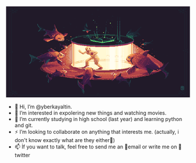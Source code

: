 <p align="center">
  <img style="width:100%;height:250px;" src="bg.png">
</p>
  <ul>
  <li>👋 Hi, I’m @yberkayaltin. </li>
  <li>👀 I’m interested in expolering new things and watching movies.</li>
  <li>🌱 I’m currently studying in high school (last year) and learning python and git.</li>
  <li>⚡ I’m looking to collaborate on anything that interests me. (actually, i don't know exactly what are they either🤫)</li>
  <li>📫 İf you want to talk, feel free to send me an 🚀email or write me on 💬twitter</li>
  </ul>

